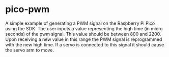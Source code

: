# pico-pwm

A simple example of generating a PWM signal on the Raspberry Pi Pico using the
SDK.  The user inputs a value representing the high time (in micro seconds)
of the pwm signal.  This value should be between 800 and 2200.  Upon receiving
a new value in this range the PWM signal is reprogrammed with the new high time.
If a servo is connected to this signal it should cause the servo arm to move.
